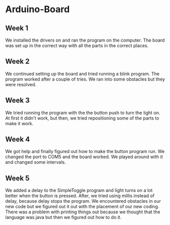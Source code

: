 # Arduino-Board

## Week 1
We installed the drivers on and ran the program on the computer. The board was set up in the correct way with all the parts in the correct places.

## Week 2
We continued setting up the board and tried running a blink program. The program worked after a couple of tries. We ran into some obstacles but they were resolved. 

## Week 3
We tried running the program with the the button push to turn the light on. At first it didn't work, but then, we tried repositioning some of the parts to make it work.

## Week 4
We got help and finally figured out how to make the button program run. We changed the port to COM5 and the board worked. We played around with it and changed some intervals.

## Week 5
We added a delay to the SimpleToggle program and light turns on a lot better when the button is pressed. After, we tried using millis instead of delay, because delay stops the program. We encountered obstacles in our new code but we figured out it out with the placement of our new coding. There was a problem with printing things out because we thought that the language was java but then we figured out how to do it.
